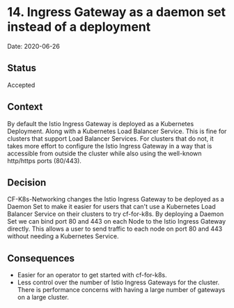 # 14. Ingress Gateway as a daemon set instead of a deployment

Date: 2020-06-26

## Status

Accepted

## Context

By default the Istio Ingress Gateway is deployed as a Kubernetes Deployment.
Along with a Kubernetes Load Balancer Service. This is fine for clusters that
support Load Balancer Services. For clusters that do not, it takes more effort
to configure the Istio Ingress Gateway in a way that is accessible from outside
the cluster while also using the well-known http/https ports (80/443).

## Decision

CF-K8s-Networking changes the Istio Ingress Gateway to be deployed as a Daemon
Set to make it easier for users that can't use a Kubernetes Load Balancer
Service on their clusters to try cf-for-k8s. By deploying a Daemon Set we can
bind port 80 and 443 on each Node to the Istio Ingress Gateway directly. This
allows a user to send traffic to each node on port 80 and 443 without
needing a Kubernetes Service.

## Consequences

- Easier for an operator to get started with cf-for-k8s.
- Less control over the number of Istio Ingress Gateways for the cluster. There
  is performance concerns with having a large number of gateways on a large
  cluster.
